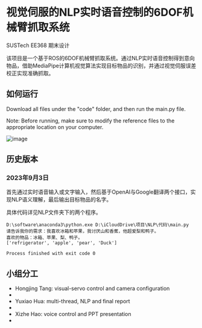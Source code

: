 # 视觉伺服的NLP实时语音控制的6DOF机械臂抓取系统

SUSTech EE368 期末设计

该项目是一个基于ROS的6DOF机械臂抓取系统。通过NLP实时语音控制得到意向物品，借助MediaPipe计算机视觉算法实现目标物品的识别，并通过视觉伺服误差校正实现准确抓取。

## 如何运行

Download all files under the "code" folder, and then run the main.py file.

Note: Before running, make sure to modify the reference files to the appropriate location on your computer.

![image](https://github.com/HuaYuXiao/Visual-servo-NLP-based-6DOF-Manipulator-Grasp-System/assets/100033111/668a3de3-0216-46da-9722-6250f476714b)

## 历史版本

### 2023年9月3日

首先通过实时语音输入或文字输入，然后基于OpenAI与Google翻译两个接口，实现NLP语义理解，最后输出目标物品的名字。

具体代码详见NLP文件夹下的两个程序。

```shell
D:\software\anaconda3\python.exe D:\iCloudDrive\项目\NLP\代码\main.py 
请告诉我你的需求：我喜欢冰箱和苹果，我讨厌山和香蕉，他超爱梨和鸭子。
喜欢的物品：冰箱、苹果、梨、鸭子。
['refrigerator', 'apple', 'pear', 'Duck']

Process finished with exit code 0
```

## 小组分工

- Hongjing Tang: visual-servo control and camera configuration
- 
- Yuxiao Hua: multi-thread, NLP and final report
- 
- Xizhe Hao: voice control and PPT presentation
- 
